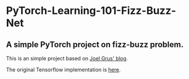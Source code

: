 # PyTorch-Learning-101-Fizz-Buzz-Net
## A simple PyTorch project on fizz-buzz problem.

This is an simple project based on [Joel Grus' blog](https://joelgrus.com/2016/05/23/fizz-buzz-in-tensorflow/).

The original Tensorflow implementation is [here](https://github.com/joelgrus/fizz-buzz-tensorflow).



